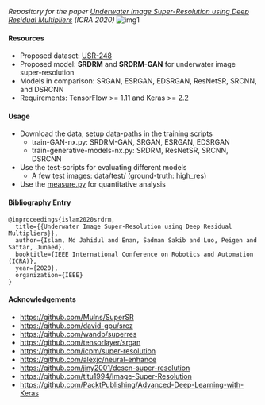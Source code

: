 *Repository for the paper [Underwater Image Super-Resolution using Deep Residual Multipliers](https://arxiv.org/pdf/1909.09437.pdf) (ICRA 2020)*
![img1](/data/fig1b.jpg)

#### Resources
- Proposed dataset: [USR-248](http://irvlab.cs.umn.edu/resources/usr-248-dataset)
- Proposed model: **SRDRM** and **SRDRM-GAN** for underwater image super-resolution
- Models in comparison: SRGAN, ESRGAN, EDSRGAN, ResNetSR, SRCNN, and DSRCNN
- Requirements: TensorFlow >= 1.11 and Keras >= 2.2


#### Usage
- Download the data, setup data-paths in the training scripts
	- train-GAN-nx.py: SRDRM-GAN, SRGAN, ESRGAN, EDSRGAN
	- train-generative-models-nx.py: SRDRM, ResNetSR, SRCNN, DSRCNN
- Use the test-scripts for evaluating different models
	- A few test images: data/test/ (ground-truth: high_res)
- Use the [measure.py](measure.py) for quantitative analysis


#### Bibliography Entry

	@inproceedings{islam2020srdrm,
	  title={{Underwater Image Super-Resolution using Deep Residual Multipliers}},
	  author={Islam, Md Jahidul and Enan, Sadman Sakib and Luo, Peigen and Sattar, Junaed},
	  booktitle={IEEE International Conference on Robotics and Automation (ICRA)},
	  year={2020},
	  organization={IEEE}
	}
	

#### Acknowledgements
- https://github.com/Mulns/SuperSR
- https://github.com/david-gpu/srez
- https://github.com/wandb/superres
- https://github.com/tensorlayer/srgan
- https://github.com/icpm/super-resolution
- https://github.com/alexjc/neural-enhance
- https://github.com/jiny2001/dcscn-super-resolution
- https://github.com/titu1994/Image-Super-Resolution
- https://github.com/PacktPublishing/Advanced-Deep-Learning-with-Keras


